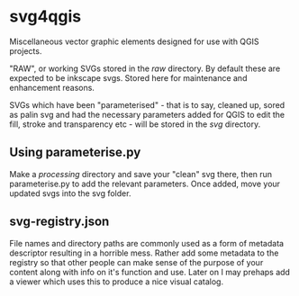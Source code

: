 # svg4qgis

Miscellaneous vector graphic elements designed for use with QGIS projects.

"RAW", or working SVGs stored in the *raw* directory. By default these are expected to be inkscape svgs. Stored here for maintenance and enhancement reasons.

SVGs which have been "parameterised" - that is to say, cleaned up, sored as palin svg and had the necessary parameters added for QGIS to edit the fill, stroke and transparency etc - will be stored in the *svg* directory.

## Using parameterise.py

Make a *processing* directory and save your "clean" svg there, then run parameterise.py to add the relevant parameters. Once added, move your updated svgs into the svg folder.

## svg-registry.json

File names and directory paths are commonly used as a form of metadata descriptor resulting in a horrible mess. Rather add some metadata to the registry so that other people can make sense of the purpose of your content along with info on it's function and use. Later on I may prehaps add a viewer which uses this to produce a nice visual catalog.
